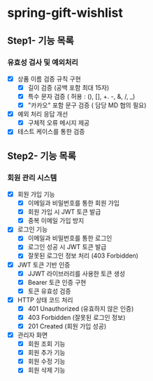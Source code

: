 # spring-gift-wishlist

## Step1- 기능 목록

### 유효성 검사 및 예외처리
- [X] 상품 이름 검증 규칙 구현
  - [X] 길이 검증 (공백 포함 최대 15자)
  - [X] 특수 문자 검증 ( 허용 : (), [], +. -, &, /, _)
  - [X] "카카오" 포함 문구 검증 ( 담당 MD 협의 필요)
- [X] 예외 처리 응답 개선
  - [X] 구체적 오류 메시지 제공
- [X] 테스트 케이스를 통한 검증

## Step2- 기능 목록

### 회원 관리 시스템
- [X] 회원 가입 기능
  - [X] 이메일과 비밀번호를 통한 회원 가입
  - [X] 회원 가입 시 JWT 토큰 발급
  - [X] 중복 이메일 가입 방지
- [X] 로그인 기능
  - [X] 이메일과 비밀번호를 통한 로그인
  - [X] 로그인 성공 시 JWT 토큰 발급
  - [X] 잘못된 로그인 정보 처리 (403 Forbidden)
- [X] JWT 토큰 기반 인증
  - [X] JJWT 라이브러리를 사용한 토큰 생성
  - [X] Bearer 토큰 인증 구현
  - [X] 토큰 유효성 검증
- [X] HTTP 상태 코드 처리
  - [X] 401 Unauthorized (유효하지 않은 인증)
  - [X] 403 Forbidden (잘못된 로그인 정보)
  - [X] 201 Created (회원 가입 성공)
- [X] 관리자 화면
  - [X] 회원 조회 기능
  - [X] 회원 추가 기능
  - [X] 회원 수정 기능
  - [X] 회원 삭제 기능
